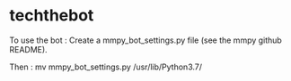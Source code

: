 # techthebot

To use the bot :
Create a mmpy_bot_settings.py file (see the mmpy github README).

Then :
mv mmpy_bot_settings.py /usr/lib/Python3.7/